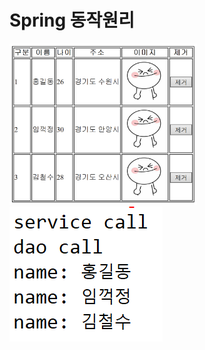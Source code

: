 # Spring 동작원리

<img src="https://github.com/Younghwan-Lee/2020Camp/blob/master/frameworkex/src/main/webapp/resources/images/action_page.PNG" width="300" height="258">
<img src="https://github.com/Younghwan-Lee/2020Camp/blob/master/frameworkex/src/main/webapp/resources/images/action_result.PNG">
